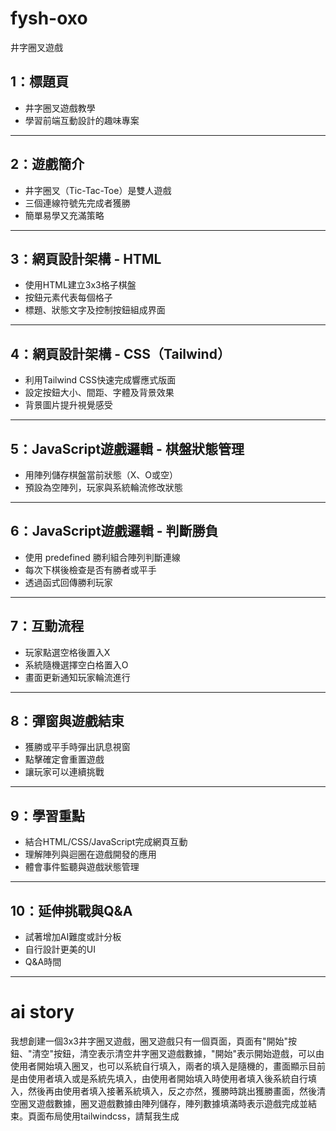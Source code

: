 # fysh-oxo
井字圈叉遊戲

## 1：標題頁

- 井字圈叉遊戲教學
- 學習前端互動設計的趣味專案

***

## 2：遊戲簡介

- 井字圈叉（Tic-Tac-Toe）是雙人遊戲
- 三個連線符號先完成者獲勝
- 簡單易學又充滿策略

***

## 3：網頁設計架構 - HTML

- 使用HTML建立3x3格子棋盤
- 按鈕元素代表每個格子
- 標題、狀態文字及控制按鈕組成界面

***

## 4：網頁設計架構 - CSS（Tailwind）

- 利用Tailwind CSS快速完成響應式版面
- 設定按鈕大小、間距、字體及背景效果
- 背景圖片提升視覺感受

***

## 5：JavaScript遊戲邏輯 - 棋盤狀態管理

- 用陣列儲存棋盤當前狀態（X、O或空）
- 預設為空陣列，玩家與系統輪流修改狀態

***

## 6：JavaScript遊戲邏輯 - 判斷勝負

- 使用 predefined 勝利組合陣列判斷連線
- 每次下棋後檢查是否有勝者或平手
- 透過函式回傳勝利玩家

***

## 7：互動流程

- 玩家點選空格後置入X
- 系統隨機選擇空白格置入O
- 畫面更新通知玩家輪流進行

***

## 8：彈窗與遊戲結束

- 獲勝或平手時彈出訊息視窗
- 點擊確定會重置遊戲
- 讓玩家可以連續挑戰

***

## 9：學習重點

- 結合HTML/CSS/JavaScript完成網頁互動
- 理解陣列與迴圈在遊戲開發的應用
- 體會事件監聽與遊戲狀態管理

***

## 10：延伸挑戰與Q\&A

- 試著增加AI難度或計分板
- 自行設計更美的UI
- Q\&A時間

***

# ai story
我想創建一個3x3井字圈叉遊戲，圈叉遊戲只有一個頁面，頁面有"開始"按鈕、"清空"按鈕，清空表示清空井字圈叉遊戲數據，"開始"表示開始遊戲，可以由使用者開始填入圈叉，也可以系統自行填入，兩者的填入是隨機的，畫面顯示目前是由使用者填入或是系統先填入，由使用者開始填入時使用者填入後系統自行填入，然後再由使用者填入接著系統填入，反之亦然，獲勝時跳出獲勝畫面，然後清空圈叉遊戲數據，圈叉遊戲數據由陣列儲存，陣列數據填滿時表示遊戲完成並結束。頁面布局使用tailwindcss，請幫我生成
